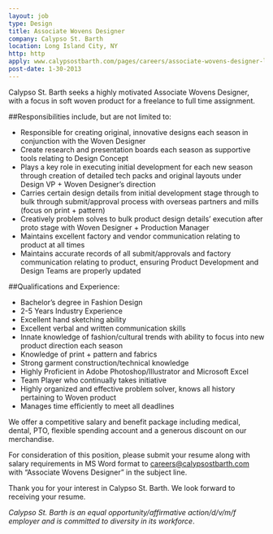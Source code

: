 ```yaml
---
layout: job
type: Design
title: Associate Wovens Designer
company: Calypso St. Barth
location: Long Island City, NY
http: http
apply: www.calypsostbarth.com/pages/careers/associate-wovens-designer-lic-ny
post-date: 1-30-2013
---
```


Calypso St. Barth seeks a highly motivated Associate Wovens Designer, with a focus in soft woven product for a freelance to full time assignment.

##Responsibilities include, but are not limited to:

* Responsible for creating original, innovative designs each season in conjunction with the Woven Designer
* Create research and presentation boards each season as supportive tools relating to Design Concept
* Plays a key role in executing initial development for each new season through creation of detailed tech packs and original layouts under Design VP + Woven Designer’s direction
* Carries certain design details from initial development stage through to bulk through submit/approval process with overseas partners and mills (focus on print + pattern) 
* Creatively problem solves to bulk product design details’ execution after proto stage with Woven Designer + Production Manager
* Maintains excellent factory and vendor communication relating to product at all times
* Maintains accurate records of all submit/approvals and factory communication relating to product, ensuring Product Development and Design Teams are properly updated

##Qualifications and Experience:

* Bachelor’s degree in Fashion Design
* 2-5 Years Industry Experience
* Excellent hand sketching ability
* Excellent verbal and written communication skills
* Innate knowledge of fashion/cultural trends with ability to focus into new product direction each season
* Knowledge of print + pattern and fabrics
* Strong garment construction/technical knowledge
* Highly Proficient in Adobe Photoshop/Illustrator and Microsoft Excel
* Team Player who continually takes initiative
* Highly organized and effective problem solver, knows all history pertaining to Woven product
* Manages time efficiently to meet all deadlines

We offer a competitive salary and benefit package including medical, dental, PTO, flexible spending account and a generous discount on our merchandise. 

For consideration of this position, please submit your resume along with salary requirements in MS Word format to careers@calypsostbarth.com with “Associate Wovens Designer” in the subject line.

Thank you for your interest in Calypso St. Barth.  We look forward to receiving your resume.

*Calypso St. Barth is an equal opportunity/affirmative action/d/v/m/f employer and is committed to diversity in its workforce*.